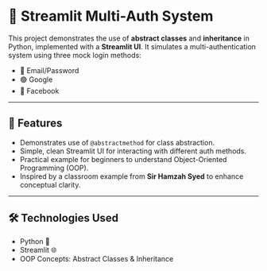 # 🔐 Streamlit Multi-Auth System

This project demonstrates the use of **abstract classes** and **inheritance** in Python, implemented with a **Streamlit UI**. It simulates a multi-authentication system using three mock login methods:  
- 📧 Email/Password  
- 🟢 Google  
- 🔵 Facebook  

---

## 🚀 Features

- Demonstrates use of `@abstractmethod` for class abstraction.
- Simple, clean Streamlit UI for interacting with different auth methods.
- Practical example for beginners to understand Object-Oriented Programming (OOP).
- Inspired by a classroom example from **Sir Hamzah Syed** to enhance conceptual clarity.

---

## 🛠️ Technologies Used

- Python 🐍
- Streamlit 🌐
- OOP Concepts: Abstract Classes & Inheritance

